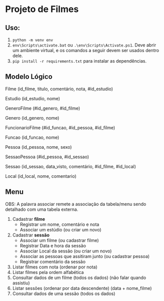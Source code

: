 # Projeto de Filmes

## Uso:

1. `python -m venv env`
2. `env\Scripts\activate.bat` ou `.\env\Scripts\Activate.ps1`. Deve abrir um ambiente virtual, e os comandos a seguir devem ser usados dentro dele.
3. `pip install -r requirements.txt` para instalar as dependências.

## Modelo Lógico
Filme (id_filme, titulo, comentário, nota, #id_estudio)

Estudio (id_estudio, nome) 

GeneroFilme (#id_genero, #id_filme) 

Genero (id_genero, nome) 

FuncionarioFilme (#id_funcao, #id_pessoa, #id_filme) 

Funcao (id_funcao, nome) 

Pessoa (id_pessoa, nome, sexo) 

SessaoPessoa (#id_pessoa, #id_sessao) 

Sessao (id_sessao, data_visto, comentário, #id_filme, #id_local) 

Local (id_local, nome, comentario) 

## Menu
OBS: A palavra associar remete a associação da tabela/menu sendo detalhado com uma tabela externa.

1. Cadastrar **filme**
   * Registrar um nome, comentário e nota
   * Associar um estúdio (ou criar um novo)
2. Cadastrar **sessão**
   * Associar um filme (ou cadastrar filme)
   * Registrar Data e hora da sessão
   * Associar Local da sessão (ou criar um novo)
   * Associar as pessoas que assitiram junto (ou cadastrar pessoa)
   * Registrar comentário da sessão
3. Listar filmes com nota (ordenar por nota)
4. Listar filmes pela ordem alfabética
5. Consultar dados de um filme (todos os dados) (não falar quando assistiu)
6. Listar sessões (ordenar por data descendente) (data + nome_filme)
7. Consultar dados de uma sessão (todos os dados)
